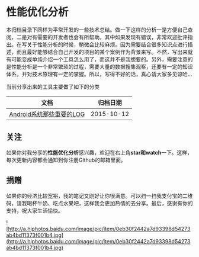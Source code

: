 # 性能优化分析

本归档目录下同样为平常开发的一些技术总结。做一下这样的分析一是方便自己查阅，二是对有需要的开发者也会有所帮助。其中如果发现有错误，非常欢迎批评指出。在写关于性能分析的时候，稍微会比较麻烦。因为需要结合很多知识点进行描述，而且最好能够结合自己开发的项目的某个案例作为背景来写。不然，写出来就有可能变成单纯介绍一个工具怎么用了，而这并不是我想要的。另外，需要注意的是性能分析是一个非常繁琐的过程，需要大量的数据搜集观察，还要有一定的知识体系，并对技术原理有一定的掌握。所以，写得不好的话，真心请大家多见谅哈...

当前分享出来的工具主要做了如下的分类

|	文档		|	归档日期	|
|----------|-------------|
|[Android系统那些重要的LOG](Android系统那些重要的LOG.md)| 2015-10-12|

## 关注

如果你对我分享的**性能优化分析**感兴趣，欢迎在右上角**star和watch**一下。这样，每次更新内容都会通知到你注册Github的邮箱里面。

## 捐赠

如果你的经济比较宽裕，我的笔记又刚好让你很满意。可以扫一扫我支付宝的二维码，请我喝杯牛奶、吃点水果吧，这样我会更加热情的去分享。最后，感谢有你的支持，祝大家生活愉快。

![http://a.hiphotos.baidu.com/image/pic/item/0eb30f2442a7d93398d54273ab4bd11373f001b4.jpg](http://a.hiphotos.baidu.com/image/pic/item/0eb30f2442a7d93398d54273ab4bd11373f001b4.jpg)